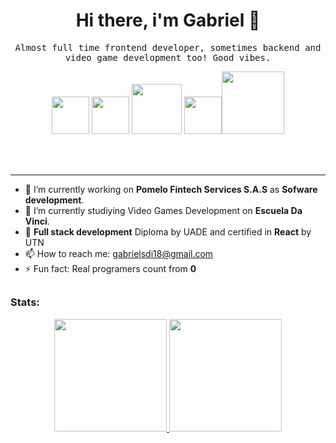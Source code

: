 <h1 align='center'>Hi there, i'm Gabriel 👋</h1>
<p align='center'>
 <samp>
Almost full time frontend developer, sometimes backend and video game development too! Good vibes.
  </samp>
</p>

<p align='center'>
<img src="https://upload.wikimedia.org/wikipedia/commons/thumb/4/47/React.svg/1280px-React.svg.png" width="60"/> <img src="https://upload.wikimedia.org/wikipedia/commons/thumb/c/cf/Angular_full_color_logo.svg/1280px-Angular_full_color_logo.svg.png" width="60"/> <img src="https://upload.wikimedia.org/wikipedia/commons/thumb/d/d9/Node.js_logo.svg/1280px-Node.js_logo.svg.png" width="80"/> <img src="http://3con14.biz/i2017bto2/_data/programacion/javascript/javascript-logo.png" width="60"/><img src="https://unity3d.com/profiles/unity3d/themes/unity/images/pages/branding_trademarks/unity-masterbrand-black.png" width="100"/>  
</p>
<br>
<br>

------------

- 🔭 I’m currently working on <strong>Pomelo Fintech Services S.A.S</strong> as <strong>Sofware development</strong>.
- 🌱 I’m currently studiying Video Games Development on <strong>Escuela Da Vinci</strong>.
- 📜 **Full stack development** Diploma by UADE and certified in **React** by UTN
- 📫 How to reach me: gabrielsdi18@gmail.com
- ⚡ Fun fact: Real programers count from <b>0</b>


##

<h3 align="left">Stats:</h3>
<div align="center">
    <a href="https://github.com/gabrielsdi">
    <img height="180em" src="https://github-readme-stats.vercel.app/api?username=gabrielsdi&show_icons=true&theme=omni&include_all_commits=true&count_private=true"/>
    <img height="180em" src="https://github-readme-stats.vercel.app/api/top-langs/?username=gabrielsdi&layout=compact&langs_count=7&theme=omni"/>
</div>

<!--
**gabrielsdi/gabrielsdi** is a ✨ _special_ ✨ repository because its `README.md` (this file) appears on your GitHub profile.

Here are some ideas to get you started:

- 🔭 I’m currently working on ...
- 🌱 I’m currently learning ...
- 👯 I’m looking to collaborate on ...
- 🤔 I’m looking for help with ...
- 💬 Ask me about ...
- 📫 How to reach me: ...
- 😄 Pronouns: ...
- ⚡ Fun fact: ...
-->

